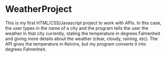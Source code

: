 # WeatherProject

This is my first HTML/CSS/Javascript project to work with APIs. In this case, the user types in the name of a city and the program tells the user the weather in that city currently, stating the temperature in degrees Fahrenheit and giving more details about the weather (clear, cloudy, raining, etc). The API gives the temperature in Kelvins, but my program converts it into degrees Fahrenheit. 
